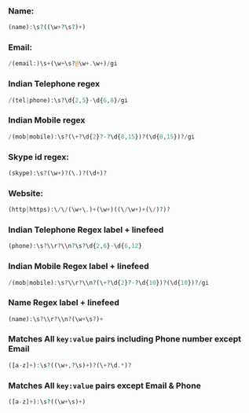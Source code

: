 ### Name:
```php
(name):\s?((\w+?\s?)+)
```

### Email:
```php
/(email:)\s+(\w+\s?@\w+.\w+)/gi
```

### Indian Telephone regex
```php
/(tel|phone):\s?\d{2,5}-\d{6,8}/gi
```

### Indian Mobile regex
```php
/(mob|mobile):\s?(\+?\d{2}?-?\d{8,15})?(\d{8,15})?/gi
```

### Skype id regex:
```php
(skype):\s?(\w+)?(\.)?(\d+)?
```

### Website:
```php
(http|https):\/\/(\w+\.)+(\w+)((\/\w+)+(\/)?)?
```

### Indian Telephone Regex label + linefeed
```php
(phone):\s?\\r?\\n?\s?\d{2,6}-\d{6,12}
```

### Indian Mobile Regex label + linefeed
```php
/(mob|mobile):\s?\\r?\\n?(\+?\d{2}?-?\d{10})?(\d{10})?/gi
```

### Name Regex label + linefeed
```php
(name):\s?\\r?\\n?(\w+\s?)+
```

### Matches All `key:value` pairs including Phone number except Email
```php
([a-z]+):\s?((\w+,?\s)+)?(\+?\d.*)?
```

### Matches All `key:value` pairs except Email & Phone
```php
([a-z]+):\s?((\w+\s)+)
```
